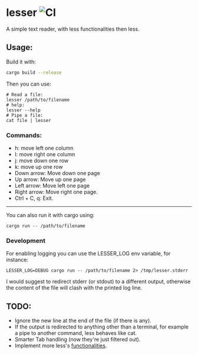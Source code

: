# lesser ![CI](https://github.com/FedericoPonzi/lesser/workflows/CI/badge.svg)
A simple text reader, with less functionalities then less.

## Usage:
Build it with:
```bash
cargo build --release
```
Then you can use:
```
# Read a file:
lesser /path/to/filename
# help:
lesser --help
# Pipe a file:
cat file | lesser
```
### Commands:
 * h: move left one column
 * l: move right one column
 * j: move down one row
 * k: move up one row
 * Down arrow: Move down one page
 * Up arrow: Move up one page
 * Left arrow: Move left one page
 * Right arrow: Move right one page.
 * Ctrl + C, q: Exit.
 
---

You can also run it with cargo using:
```
cargo run -- /path/to/filename 
```
### Development
For enabling logging you can use the LESSER_LOG env variable, for instance:
```
LESSER_LOG=DEBUG cargo run -- /path/to/filename 2> /tmp/lesser.stderr
```
I would suggest to redirect stderr (or stdout) to a different output, otherwise the content of the file will clash with the printed log line.


## TODO:
* Ignore the new line at the end of the file (if there is any).
* If the output is redirected to anything other than a terminal, for example a pipe to another command, less behaves like cat. 
* Smarter Tab handling (now they're just filtered out).
* Implement more less's [functionalities](https://en.wikipedia.org/wiki/Less_(Unix)#Frequently_used_commands).
